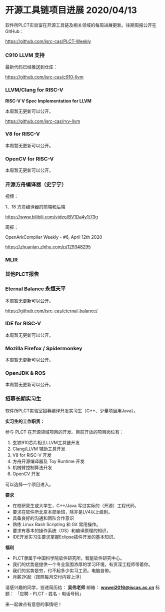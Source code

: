 # 开源工具链项目进展 2020/04/13

软件所PLCT实验室在开源工具链及相关领域的每周进展更新。往期周报公开在GitHub：

https://github.com/isrc-cas/PLCT-Weekly

### C910 LLVM 支持


最新代码已经推送到仓库：

https://github.com/isrc-cas/c910-llvm

### LLVM/Clang for RISC-V

**RISC-V V Spec Implementation for LLVM**

本周暂无更新可以公开。

https://github.com/isrc-cas/rvv-llvm

### V8 for RISC-V


本周暂无更新可以公开。

### OpenCV for RISC-V

本周暂无更新可以公开。

### 开源方舟编译器（史宁宁）

视频：

1、18 方舟编译器的前端和后端

https://www.bilibili.com/video/BV1Da4y1t73g

周报：

OpenArkCompiler Weekly - #6, April 12th 2020

https://zhuanlan.zhihu.com/p/129348295

### MLIR



### 其他PLCT报告



### Eternal Balance 永恒天平

本周暂无更新可以公开。

https://github.com/isrc-cas/eternal-balance/

### IDE for RISC-V

本周暂无更新可以公开。

### Mozilla Firefox / Spidermonkey

本周暂无更新可以公开。

### OpenJDK & ROS

本周暂无更新可以公开。

### 招募长期实习生

软件所PLCT实验室招募编译开发实习生（C++、少量项目用Java）。

**实习生的工作职责：**

参与 PLCT 在开源领域项目的开发。目前开放的项目岗位有：
1. 玄铁910芯片相关LLVM工具链开发
2. Clang/LLVM 辅助工具开发
3. V8 for RISC-V 开发
4. 方舟开源编译器及 Toy Runtime 开发
5. 机械臂控制算法开发
6. OpenCV 开发

可以选择一个项目进入。

**要求**
- 在校研究生或大学生，C++/Java 写过实际的（开源）工程代码，
- 要求在软件所北京本部坐班，除非是LV4以上级别。
- 具备良好的沟通和团队合作意识
- 熟练 Linux Bash Scripting 和 Git 常用操作。
- 要求有基本的操作系统（OS）和编译原理的知识，
- IDE开发实习生要求掌握Eclipse插件开发的基本知识。

**福利**
- PLCT隶属于中国科学院软件研究所，智能软件研究中心。
- 我们的优势是提供一个专业氛围浓厚的学习环境，有资深工程师带着你。
- 我们的劣势是穷，付不起多少实习工资。电脑自带。
- 月薪2K起（按照每月交付内容上浮）

请感兴趣的同学，投递简历给： **吴伟老师**
邮箱：
**wuwei2016@iscas.ac.cn**
标题：
「应聘 - PLCT - 姓名 - 电话号码」

来一起做点有意思的事情吧！
